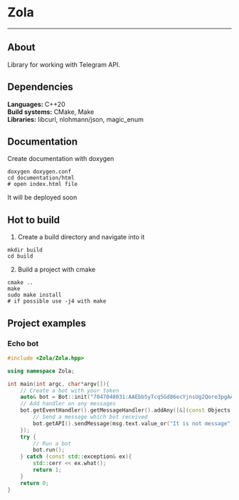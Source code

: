 # Zola
****
## About
Library for working with Telegram API.
## Dependencies
**Languages:** C++20  
**Build systems:** CMake, Make  
**Libraries:** libcurl, nlohmann/json, magic_enum
## Documentation
Create documentation with doxygen
```shell
doxygen doxygen.conf
cd documentation/html
# open index.html file
```
It will be deployed soon
## Hot to build
1. Create a build directory and navigate into it
```shell
mkdir build
cd build
```
2. Build a project with cmake
```shell
cmake ..
make
sudo make install
# if possible use -j4 with make 
```
## Project examples
### Echo bot
```c++
#include <Zola/Zola.hpp>

using namespace Zola;

int main(int argc, char*argv[]){
    // Create a bot with your token
    auto& bot = Bot::init("7047048031:AAEbb5yTcq5Gd86ecYjnsUg2Qore3pgAAzg");
    // Add handler on any messages
    bot.getEventHandler().getMessageHandler().addAny([&](const Objects::Message& msg){
        // Send a message which bot received
        bot.getAPI().sendMessage(msg.text.value_or("It is not message"), msg.chat.id);
    });
    try {
        // Run a bot
        bot.run();
    } catch (const std::exception& ex){
        std::cerr << ex.what();
        return 1;
    }
    return 0;
}
```